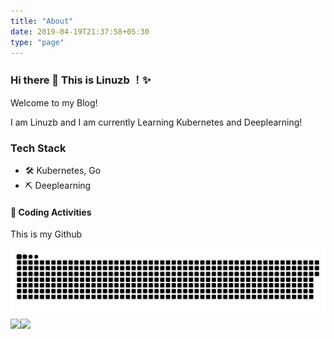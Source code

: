```yaml
---
title: "About"
date: 2019-04-19T21:37:58+05:30
type: "page"
---
```





### Hi there 👋 This is Linuzb ！✨ 

Welcome to my  Blog! 

I am Linuzb and I am currently Learning Kubernetes and Deeplearning!  

<!-- ![dd](https://raw.githubusercontent.com/linuzb/linuzb/output/github-contribution-grid-snake.svg) -->

### Tech Stack

- 🛠 Kubernetes, Go
- ⛏ Deeplearning

#### 🔨 Coding Activities
This is my Github

<div align="center">
  <!-- Snake Code Contribution Map 贪吃蛇代码贡献图 -->
  <picture>
    <img alt="github-snake" src="https://raw.githubusercontent.com/linuzb/linuzb/output/github-contribution-grid-snake.svg" />
  </picture>
</div>

<div>
    <img height="165" align="left" src="https://github-readme-stats.vercel.app/api?username=linuzb&theme=calm&show_icons=true" />
    <img src="https://github-readme-stats.vercel.app/api/top-langs/?username=linuzb&hide=html,css,Jupyter+Notebook,ruby,javascript&theme=calm&langs_count=6&layout=compact" />
</div>

